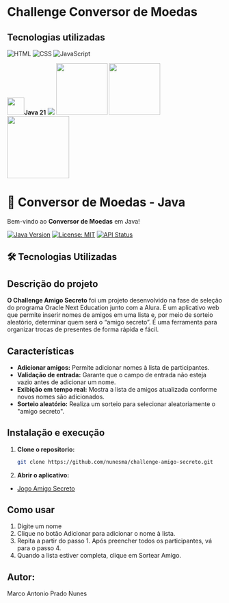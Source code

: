 # Challenge Conversor de Moedas

## Tecnologias utilizadas

![HTML](https://img.shields.io/badge/HTML5-E34F26?style=for-the-badge&logo=html5&logoColor=white)
![CSS](https://img.shields.io/badge/CSS3-1572B6?style=for-the-badge&logo=css3&logoColor=white)
![JavaScript](https://img.shields.io/badge/JavaScript-F7DF1E?style=for-the-badge&logo=javascript&logoColor=black)




<img src="https://cdn.jsdelivr.net/gh/devicons/devicon/icons/java/java-original.svg" width=40>**Java 21**
<img src="https://img.shields.io/badge/Java-21%2B-%23ED8B00?style=for-the-badge&logo=java-original">
<img src="https://img.shields.io/badge/Gson-2.10+-EA4335?style=flat-square&logo=google" width=120>
<img src="https://img.shields.io/badge/Gson-2.10+-EA4335?style=flat-square&logo=google" width=120>
<img src="https://img.shields.io/badge/HTTP_Client-Nativo-007396?style=flat-square" width=145>



# 💱 Conversor de Moedas - Java

Bem-vindo ao **Conversor de Moedas** em Java!

[![Java Version](https://img.shields.io/badge/Java-21%2B-%23ED8B00?style=for-the-badge&logo=openjdk)](https://openjdk.java.net/)
[![License: MIT](https://img.shields.io/badge/License-MIT-yellow.svg?style=for-the-badge)](https://opensource.org/licenses/MIT)
[![API Status](https://img.shields.io/badge/API-Online-green?style=for-the-badge)](https://www.exchangerate-api.com/)



## 🛠️ Tecnologias Utilizadas


## Descrição do projeto

**O Challenge Amigo Secreto** foi um projeto desenvolvido na fase de seleção do programa Oracle Next Education junto com a Alura. É um aplicativo web que permite inserir nomes de amigos em uma lista e, por meio de sorteio aleatório, determinar quem será o “amigo secreto”. É uma ferramenta para organizar trocas de presentes de forma rápida e fácil.

## Características

- **Adicionar amigos:** Permite adicionar nomes à lista de participantes.
- **Validação de entrada:** Garante que o campo de entrada não esteja vazio antes de adicionar um nome.
- **Exibição em tempo real:** Mostra a lista de amigos atualizada conforme novos nomes são adicionados.
- **Sorteio aleatório:** Realiza um sorteio para selecionar aleatoriamente o "amigo secreto".

## Instalação e execução

1. **Clone o repositorio:**

   ```bash
   git clone https://github.com/nunesma/challenge-amigo-secreto.git
2. **Abrir o aplicativo:**
- [Jogo Amigo Secreto](https://amigo-secreto-chi-sage.vercel.app/)

## Como usar

1. Digite um nome
2. Clique no botão Adicionar para adicionar o nome à lista.
3. Repita a partir do passo 1. Após preencher todos os participantes, vá para o passo 4.
4. Quando a lista estiver completa, clique em Sortear Amigo.

## **Autor:**
Marco Antonio Prado Nunes